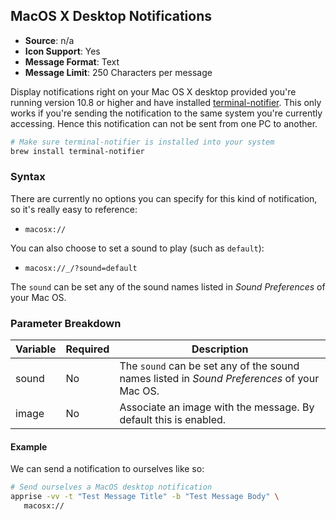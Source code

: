 ## MacOS X Desktop Notifications
* **Source**: n/a
* **Icon Support**: Yes
* **Message Format**: Text
* **Message Limit**: 250 Characters per message

Display notifications right on your Mac OS X desktop provided you're running version 10.8 or higher and have installed [terminal-notifier](https://github.com/julienXX/terminal-notifier).  This only works if you're sending the notification to the same system you're currently accessing.  Hence this notification can not be sent from one PC to another.

```bash
# Make sure terminal-notifier is installed into your system
brew install terminal-notifier
```

### Syntax
There are currently no options you can specify for this kind of notification, so it's really easy to reference:
* `macosx://`

You can also choose to set a sound to play (such as `default`):
* `macosx://_/?sound=default`

The `sound` can be set any of the sound names listed in _Sound Preferences_ of your Mac OS.

### Parameter Breakdown

| Variable    | Required | Description
| ----------- | -------- | -----------
| sound       | No       | The `sound` can be set any of the sound names listed in _Sound Preferences_ of your Mac OS.
| image       | No       | Associate an image with the message. By default this is enabled.

#### Example
We can send a notification to ourselves like so:
```bash
# Send ourselves a MacOS desktop notification
apprise -vv -t "Test Message Title" -b "Test Message Body" \
   macosx://
```